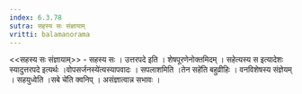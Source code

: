 ```yaml
---
index: 6.3.78
sutra: सहस्य सः संज्ञायाम्
vritti: balamanorama
---
```


<<सहस्य सः संज्ञायाम्>> - सहस्य सः । उत्तरपदे इति । शेषपूरणेनोक्तमिदम् । सहेत्यस्य स इत्यादेशः स्यादुत्तरपदे इत्यर्थः ।वोपसर्जनस्ये॑त्यस्यापवादः । सपलाशमिति ।तेन सहे॑ति बहुव्रीहिः । वनविशेषस्य संज्ञेयम् । सहयुध्वेति ।सबे चे॑ति क्वनिप् । असंज्ञात्वान्न सभावः । 